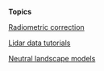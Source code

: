 **Topics**

[Radiometric correction](/radiometric_correction/home.md)

[Lidar data tutorials](/lidar_data_tutorials/home.md)

[Neutral landscape models](/neutral_landscape_models/home.md)
